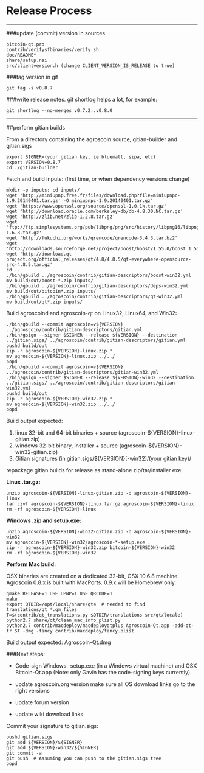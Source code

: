 Release Process
====================

* * *

###update (commit) version in sources


	bitcoin-qt.pro
	contrib/verifysfbinaries/verify.sh
	doc/README*
	share/setup.nsi
	src/clientversion.h (change CLIENT_VERSION_IS_RELEASE to true)

###tag version in git

	git tag -s v0.8.7

###write release notes. git shortlog helps a lot, for example:

	git shortlog --no-merges v0.7.2..v0.8.0

* * *

##perform gitian builds

 From a directory containing the agroscoin source, gitian-builder and gitian.sigs
  
	export SIGNER=(your gitian key, ie bluematt, sipa, etc)
	export VERSION=0.8.7
	cd ./gitian-builder

 Fetch and build inputs: (first time, or when dependency versions change)

	mkdir -p inputs; cd inputs/
	wget 'http://miniupnp.free.fr/files/download.php?file=miniupnpc-1.9.20140401.tar.gz' -O miniupnpc-1.9.20140401.tar.gz'
	wget 'https://www.openssl.org/source/openssl-1.0.1k.tar.gz'
	wget 'http://download.oracle.com/berkeley-db/db-4.8.30.NC.tar.gz'
	wget 'http://zlib.net/zlib-1.2.8.tar.gz'
	wget 'ftp://ftp.simplesystems.org/pub/libpng/png/src/history/libpng16/libpng-1.6.8.tar.gz'
	wget 'http://fukuchi.org/works/qrencode/qrencode-3.4.3.tar.bz2'
	wget 'http://downloads.sourceforge.net/project/boost/boost/1.55.0/boost_1_55_0.tar.bz2'
	wget 'http://download.qt-project.org/official_releases/qt/4.8/4.8.5/qt-everywhere-opensource-src-4.8.5.tar.gz'
	cd ..
	./bin/gbuild ../agroscoin/contrib/gitian-descriptors/boost-win32.yml
	mv build/out/boost-*.zip inputs/
	./bin/gbuild ../agroscoin/contrib/gitian-descriptors/deps-win32.yml
	mv build/out/bitcoin*.zip inputs/
	./bin/gbuild ../agroscoin/contrib/gitian-descriptors/qt-win32.yml
	mv build/out/qt*.zip inputs/

 Build agroscoind and agroscoin-qt on Linux32, Linux64, and Win32:
  
	./bin/gbuild --commit agroscoin=v${VERSION} ../agroscoin/contrib/gitian-descriptors/gitian.yml
	./bin/gsign --signer $SIGNER --release ${VERSION} --destination ../gitian.sigs/ ../agroscoin/contrib/gitian-descriptors/gitian.yml
	pushd build/out
	zip -r agroscoin-${VERSION}-linux.zip *
	mv agroscoin-${VERSION}-linux.zip ../../
	popd
	./bin/gbuild --commit agroscoin=v${VERSION} ../agroscoin/contrib/gitian-descriptors/gitian-win32.yml
	./bin/gsign --signer $SIGNER --release ${VERSION}-win32 --destination ../gitian.sigs/ ../agroscoin/contrib/gitian-descriptors/gitian-win32.yml
	pushd build/out
	zip -r agroscoin-${VERSION}-win32.zip *
	mv agroscoin-${VERSION}-win32.zip ../../
	popd

  Build output expected:

  1. linux 32-bit and 64-bit binaries + source (agroscoin-${VERSION}-linux-gitian.zip)
  2. windows 32-bit binary, installer + source (agroscoin-${VERSION}-win32-gitian.zip)
  3. Gitian signatures (in gitian.sigs/${VERSION}[-win32]/(your gitian key)/

repackage gitian builds for release as stand-alone zip/tar/installer exe

**Linux .tar.gz:**

	unzip agroscoin-${VERSION}-linux-gitian.zip -d agroscoin-${VERSION}-linux
	tar czvf agroscoin-${VERSION}-linux.tar.gz agroscoin-${VERSION}-linux
	rm -rf agroscoin-${VERSION}-linux

**Windows .zip and setup.exe:**

	unzip agroscoin-${VERSION}-win32-gitian.zip -d agroscoin-${VERSION}-win32
	mv agroscoin-${VERSION}-win32/agroscoin-*-setup.exe .
	zip -r agroscoin-${VERSION}-win32.zip bitcoin-${VERSION}-win32
	rm -rf agroscoin-${VERSION}-win32

**Perform Mac build:**

  OSX binaries are created on a dedicated 32-bit, OSX 10.6.8 machine.
  Agroscoin 0.8.x is built with MacPorts.  0.9.x will be Homebrew only.

	qmake RELEASE=1 USE_UPNP=1 USE_QRCODE=1
	make
	export QTDIR=/opt/local/share/qt4  # needed to find translations/qt_*.qm files
	T=$(contrib/qt_translations.py $QTDIR/translations src/qt/locale)
	python2.7 share/qt/clean_mac_info_plist.py
	python2.7 contrib/macdeploy/macdeployqtplus Agroscoin-Qt.app -add-qt-tr $T -dmg -fancy contrib/macdeploy/fancy.plist

 Build output expected: Agroscoin-Qt.dmg

###Next steps:

* Code-sign Windows -setup.exe (in a Windows virtual machine) and
  OSX Bitcoin-Qt.app (Note: only Gavin has the code-signing keys currently)

* update agroscoin.org version
  make sure all OS download links go to the right versions

* update forum version

* update wiki download links

Commit your signature to gitian.sigs:

	pushd gitian.sigs
	git add ${VERSION}/${SIGNER}
	git add ${VERSION}-win32/${SIGNER}
	git commit -a
	git push  # Assuming you can push to the gitian.sigs tree
	popd

